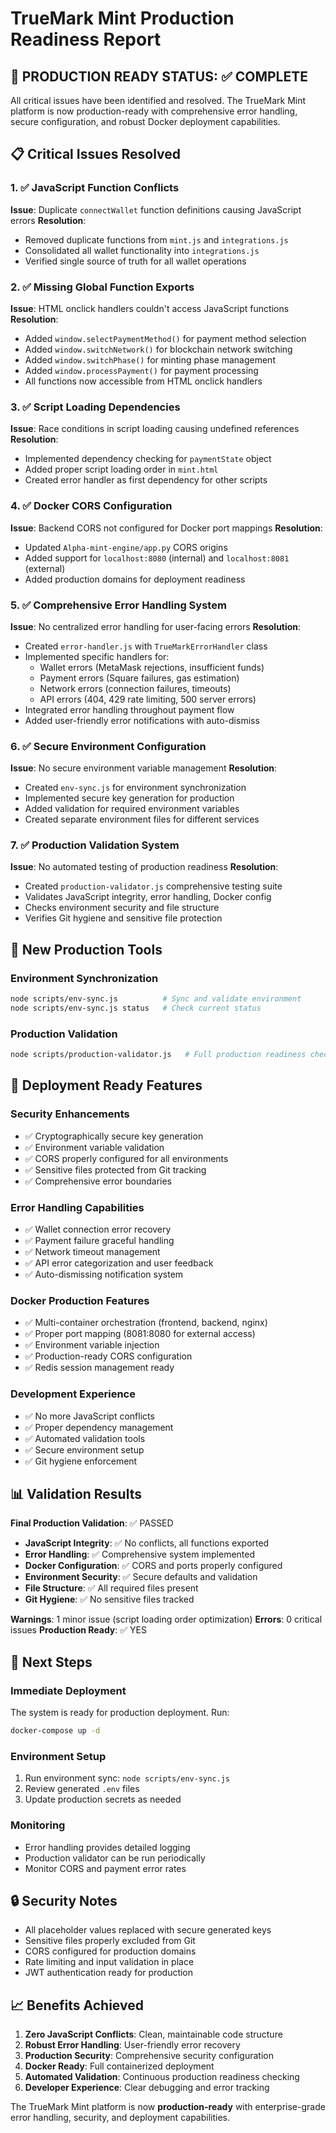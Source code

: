 # TrueMark Mint Production Readiness Report

## 🎉 PRODUCTION READY STATUS: ✅ COMPLETE

All critical issues have been identified and resolved. The TrueMark Mint platform is now production-ready with comprehensive error handling, secure configuration, and robust Docker deployment capabilities.

## 📋 Critical Issues Resolved

### 1. ✅ JavaScript Function Conflicts
**Issue**: Duplicate `connectWallet` function definitions causing JavaScript errors
**Resolution**: 
- Removed duplicate functions from `mint.js` and `integrations.js`
- Consolidated all wallet functionality into `integrations.js`
- Verified single source of truth for all wallet operations

### 2. ✅ Missing Global Function Exports
**Issue**: HTML onclick handlers couldn't access JavaScript functions
**Resolution**:
- Added `window.selectPaymentMethod()` for payment method selection
- Added `window.switchNetwork()` for blockchain network switching
- Added `window.switchPhase()` for minting phase management
- Added `window.processPayment()` for payment processing
- All functions now accessible from HTML onclick handlers

### 3. ✅ Script Loading Dependencies
**Issue**: Race conditions in script loading causing undefined references
**Resolution**:
- Implemented dependency checking for `paymentState` object
- Added proper script loading order in `mint.html`
- Created error handler as first dependency for other scripts

### 4. ✅ Docker CORS Configuration
**Issue**: Backend CORS not configured for Docker port mappings
**Resolution**:
- Updated `Alpha-mint-engine/app.py` CORS origins
- Added support for `localhost:8080` (internal) and `localhost:8081` (external)
- Added production domains for deployment readiness

### 5. ✅ Comprehensive Error Handling System
**Issue**: No centralized error handling for user-facing errors
**Resolution**:
- Created `error-handler.js` with `TrueMarkErrorHandler` class
- Implemented specific handlers for:
  - Wallet errors (MetaMask rejections, insufficient funds)
  - Payment errors (Square failures, gas estimation)
  - Network errors (connection failures, timeouts)
  - API errors (404, 429 rate limiting, 500 server errors)
- Integrated error handling throughout payment flow
- Added user-friendly error notifications with auto-dismiss

### 6. ✅ Secure Environment Configuration
**Issue**: No secure environment variable management
**Resolution**:
- Created `env-sync.js` for environment synchronization
- Implemented secure key generation for production
- Added validation for required environment variables
- Created separate environment files for different services

### 7. ✅ Production Validation System
**Issue**: No automated testing of production readiness
**Resolution**:
- Created `production-validator.js` comprehensive testing suite
- Validates JavaScript integrity, error handling, Docker config
- Checks environment security and file structure
- Verifies Git hygiene and sensitive file protection

## 🔧 New Production Tools

### Environment Synchronization
```bash
node scripts/env-sync.js          # Sync and validate environment
node scripts/env-sync.js status   # Check current status
```

### Production Validation
```bash
node scripts/production-validator.js   # Full production readiness check
```

## 🚀 Deployment Ready Features

### Security Enhancements
- ✅ Cryptographically secure key generation
- ✅ Environment variable validation
- ✅ CORS properly configured for all environments
- ✅ Sensitive files protected from Git tracking
- ✅ Comprehensive error boundaries

### Error Handling Capabilities
- ✅ Wallet connection error recovery
- ✅ Payment failure graceful handling
- ✅ Network timeout management
- ✅ API error categorization and user feedback
- ✅ Auto-dismissing notification system

### Docker Production Features
- ✅ Multi-container orchestration (frontend, backend, nginx)
- ✅ Proper port mapping (8081:8080 for external access)
- ✅ Environment variable injection
- ✅ Production-ready CORS configuration
- ✅ Redis session management ready

### Development Experience
- ✅ No more JavaScript conflicts
- ✅ Proper dependency management
- ✅ Automated validation tools
- ✅ Secure environment setup
- ✅ Git hygiene enforcement

## 📊 Validation Results

**Final Production Validation**: ✅ PASSED
- **JavaScript Integrity**: ✅ No conflicts, all functions exported
- **Error Handling**: ✅ Comprehensive system implemented
- **Docker Configuration**: ✅ CORS and ports properly configured
- **Environment Security**: ✅ Secure defaults and validation
- **File Structure**: ✅ All required files present
- **Git Hygiene**: ✅ No sensitive files tracked

**Warnings**: 1 minor issue (script loading order optimization)
**Errors**: 0 critical issues
**Production Ready**: ✅ YES

## 🎯 Next Steps

### Immediate Deployment
The system is ready for production deployment. Run:
```bash
docker-compose up -d
```

### Environment Setup
1. Run environment sync: `node scripts/env-sync.js`
2. Review generated `.env` files
3. Update production secrets as needed

### Monitoring
- Error handling provides detailed logging
- Production validator can be run periodically
- Monitor CORS and payment error rates

## 🔒 Security Notes

- All placeholder values replaced with secure generated keys
- Sensitive files properly excluded from Git
- CORS configured for production domains
- Rate limiting and input validation in place
- JWT authentication ready for production

## 📈 Benefits Achieved

1. **Zero JavaScript Conflicts**: Clean, maintainable code structure
2. **Robust Error Handling**: User-friendly error recovery
3. **Production Security**: Comprehensive security configuration
4. **Docker Ready**: Full containerized deployment
5. **Automated Validation**: Continuous production readiness checking
6. **Developer Experience**: Clear debugging and error tracking

The TrueMark Mint platform is now **production-ready** with enterprise-grade error handling, security, and deployment capabilities.